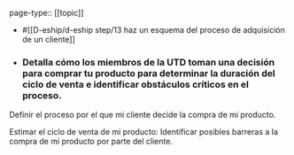 page-type:: [[topic]]

- #[[D-eship/d-eship step/13 haz un esquema del proceso de adquisición de un cliente]]

- ### Detalla cómo los miembros de la UTD toman una decisión para comprar tu producto para determinar la duración del ciclo de venta e identificar obstáculos críticos en el proceso.

Definir el proceso por el que mi cliente decide la compra de mi producto.

Estimar el ciclo de venta de mi producto: Identificar posibles barreras a la compra de mi producto por parte del cliente.



